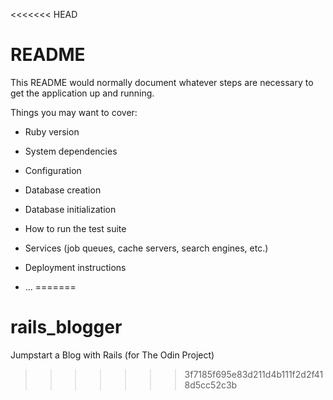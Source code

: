 <<<<<<< HEAD
# README

This README would normally document whatever steps are necessary to get the
application up and running.

Things you may want to cover:

* Ruby version

* System dependencies

* Configuration

* Database creation

* Database initialization

* How to run the test suite

* Services (job queues, cache servers, search engines, etc.)

* Deployment instructions

* ...
=======
# rails_blogger
Jumpstart a Blog with Rails (for The Odin Project)
>>>>>>> 3f7185f695e83d211d4b111f2d2f418d5cc52c3b
